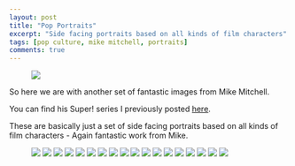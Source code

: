 ```yaml
---
layout: post
title: "Pop Portraits"
excerpt: "Side facing portraits based on all kinds of film characters"
tags: [pop culture, mike mitchell, portraits]
comments: true
---
```

<figure>
	<img src="/images/posts/2015/portraits.jpg">
</figure>
So here we are with another set of fantastic images from Mike Mitchell. 

You can find his Super! series I previously posted [here](http://www.clintbird.com/super-post/).

These are basically just a set of side facing portraits based on all kinds of film characters - Again fantastic work from Mike.

<figure class="third">
	<img src="/images/posts/2015/portraits-ash.jpg">
	<img src="/images/posts/2015/portraits-oldboy.jpg">
	<img src="/images/posts/2015/portraits-lloyd.jpg">
	<img src="/images/posts/2015/portraits-bride.jpg">
	<img src="/images/posts/2015/portraits-bunny.jpg">
	<img src="/images/posts/2015/portraits-doc.jpg">
	<img src="/images/posts/2015/portraits-hi.jpg">
	<img src="/images/posts/2015/portraits-dorothy.jpg">
	<img src="/images/posts/2015/portraits-igor.jpg">
	<img src="/images/posts/2015/portraits-beetlejuice.jpg">
	<img src="/images/posts/2015/portraits-macready.jpg">
	<img src="/images/posts/2015/portraits-jimmie.jpg">
	<img src="/images/posts/2015/portraits-joker.jpg">
	<img src="/images/posts/2015/portraits-mrpink.jpg">
	<img src="/images/posts/2015/portraits-mugatu.jpg">
	<img src="/images/posts/2015/portraits-nada.jpg">
	<img src="/images/posts/2015/portraits-naviny.jpg">
	<img src="/images/posts/2015/portraits-thegood.jpg">
</figure>